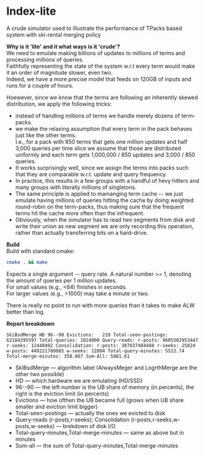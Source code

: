 # Index-lite
A crude simulator used to illustrate the performance of TPacks based system with ski-rental merging policy  

**Why is it 'lite' and it what ways is it 'crude'?**  
We need to emulate making billions of updates to millions of terms and processing millions of queries.  
Faithfully representing the state of the system w.r.t every term would make it an order of magnitude slower, even two.  
Indeed, we have a more precise model that feeds on 120GB of inputs and runs for a couple of hours. 

Hoewever, since we know that the terms are following an inherently skewed distribution, we apply the following tricks:
+ instead of handling millions of terms we handle merely dozens of term-packs. 
+ we make the relaxing assumption that every term in the pack behaves just like the other terms.  
I.e., for a pack with 850 terms that gets one million updates and half 3,000 queries per time slice we assume that those are distributed uniformly and each term gets 1,000,000 / 850 updates and 3,000 / 850 queries.  
+ It works surprisingly well, since we assign the terms into packs such that they are comparable w.r.t. update and query frequency.  
+ In practice, this results in a few groups with a handful of hevy hitters and many groups with literally millions of singletons.
+ The same principle is applied to mamanging term cache -- we just emulate having millions of queries hitting the cache by doing weighted round-robin on the term-packs, thus making sure that the frequent terms hit the cache more often than the infrequent. 
+ Obviously, when the simulator has to read two segments from disk and write their union as new segment we are only recording this operation, rather than actually transferring bits on a hard-drive. 

**Build**  
Build with standard cmake:
```bash
cmake . && make
```

Expects a single argument -- query rate. A natural number >= 1, denoting the amount of queries per 1 million updates.  
For small values (e.g., <64) finishes in seconds.  
For larger values (e.g., >1000) may take a minute or two.  

There is really no point to run with more queries than it takes to make ALW better than log. 

**Report breakdown**
```
SkiBsdMerge HD 96--90 Evictions:   219 Total-seen-postings: 62184295597 Total-queries: 1024000 Query-reads: r-posts: 9605502953447 r-seeks: 12440492 Consolidation: r-posts: 387037484488 r-seeks: 25024 w-posts: 449221780085 w-seeks: 12804 Total-query-minutes: 5522.74 Total-merge-minutes: 358.867 Sum-All: 5881.61
```
+ SkiBsdMerge &mdash; algorithm label (AlwaysMeger and LogrthMerge are the other two possible)  
+ HD  &mdash; which hardware we are emulating (HD/SSD)
+ 96--90  &mdash; the left number is the UB share of memory (in percents), the right is the eviction limit (in percents)
+ Evictions  &mdash; how ofthen the UB became full (grows when UB share smaller and eviction limit bigger)
+ Total-seen-postings   &mdash; actually the ones we evicted to disk
+ Query-reads (r-posts,r-seeks); Consolidation (r-posts,r-seeks,w-posts,w-seeks) &mdash; brekdown of disk I/O
+ Total-query-minutes,Total-merge-minutes &mdash; same as above but in minutes
+ Sum-all &mdash; the sum of Total-query-minutes,Total-merge-minutes
